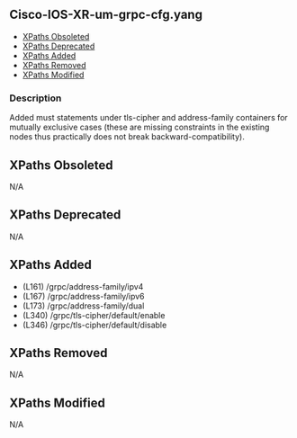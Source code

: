 ## Cisco-IOS-XR-um-grpc-cfg.yang

- [XPaths Obsoleted](#xpaths-obsoleted)
- [XPaths Deprecated](#xpaths-deprecated)
- [XPaths Added](#xpaths-added)
- [XPaths Removed](#xpaths-removed)
- [XPaths Modified](#xpaths-modified)

### Description

Added must statements under tls-cipher and address-family containers for mutually exclusive cases (these are missing constraints in the existing nodes thus practically does not break backward-compatibility).

## XPaths Obsoleted

N/A

## XPaths Deprecated

N/A

## XPaths Added

- (L161)	/grpc/address-family/ipv4
- (L167)	/grpc/address-family/ipv6
- (L173)	/grpc/address-family/dual
- (L340)	/grpc/tls-cipher/default/enable
- (L346)	/grpc/tls-cipher/default/disable

## XPaths Removed

N/A

## XPaths Modified

N/A

